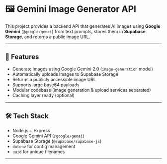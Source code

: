 # 🖼️ Gemini Image Generator API

This project provides a backend API that generates AI images using **Google Gemini** (`@google/genai`) from text prompts, stores them in **Supabase Storage**, and returns a public image URL.

---

## 🚀 Features

- Generate images using Google Gemini 2.0 (`image-generation` model)
- Automatically uploads images to Supabase Storage
- Returns a publicly accessible image URL
- Supports large base64 payloads
- Modular codebase (image generation & upload services separated)
- Caching layer ready (optional)

---

## 🛠 Tech Stack

- Node.js + Express
- Google Gemini API (`@google/genai`)
- Supabase Storage (`@supabase/supabase-js`)
- `dotenv` for config management
- `uuid` for unique filenames

---
